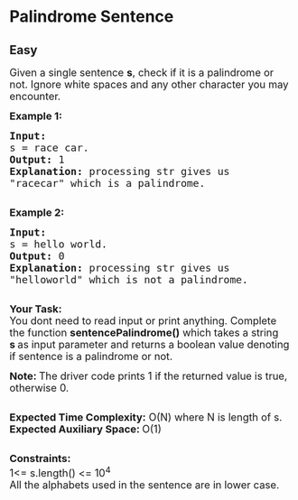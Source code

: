 # Palindrome Sentence
## Easy
<div class="problems_problem_content__Xm_eO"><p><span style="font-size:18px">Given a single sentence <strong>s</strong>, check if it is a palindrome or not. Ignore white spaces and any other character you may encounter.&nbsp;</span></p>

<p><span style="font-size:18px"><strong>Example 1:</strong></span></p>

<pre><span style="font-size:18px"><strong>Input:</strong>
s = race car.
<strong>Output:</strong> 1 
<strong>Explanation:</strong> processing str gives us
"racecar" which is a palindrome.</span></pre>

<p><br>
<span style="font-size:18px"><strong>Example 2:</strong></span></p>

<pre><span style="font-size:18px"><strong>Input:</strong>
s = hello world.
<strong>Output:</strong> 0
<strong>Explanation:</strong> processing str gives us
"helloworld" which is not a palindrome.</span></pre>

<p><br>
<span style="font-size:18px"><strong>Your Task: &nbsp;</strong><br>
You dont need to read input or print anything. Complete the function <strong>sentencePalindrome()</strong> which takes a string <strong>s&nbsp;</strong>as input parameter and returns a boolean value denoting if sentence is a palindrome or not.</span></p>

<p><span style="font-size:18px"><strong>Note:&nbsp;</strong>The driver code prints 1 if the returned value is true, otherwise 0.</span></p>

<p><br>
<span style="font-size:18px"><strong>Expected Time Complexity:</strong> O(N) where N is length of s.<br>
<strong>Expected Auxiliary Space: </strong>O(1)</span></p>

<p><br>
<span style="font-size:18px"><strong>Constraints:</strong><br>
1&lt;= s.length() &lt;= 10<sup>4</sup><br>
All the alphabets used in the sentence are in lower case.</span></p>

<p>&nbsp;</p>
</div>